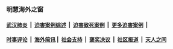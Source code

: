 
### 明慧海外之窗

####  [武汉肺炎](indexes/365.md?t=01232200) &nbsp;|&nbsp;  [迫害案例综述](indexes/328.md?t=01232200) &nbsp;|&nbsp; [迫害致死案例](indexes/277.md?t=01232200)  &nbsp;|&nbsp; [更多迫害案例](indexes/81.md?t=01232200)  &nbsp;|&nbsp; 
####  [时事评论](indexes/251.md?t=01232200) &nbsp;|&nbsp; [海外简讯](indexes/245.md?t=01232200)&nbsp;|&nbsp;  [社会支持](indexes/140.md?t=01232200) &nbsp;|&nbsp; [褒奖决议](indexes/282.md?t=01232200) &nbsp;|&nbsp; [社区报道](indexes/91.md?t=01232200)  &nbsp;|&nbsp; [天人之间](indexes/78.md?t=01232200) 


